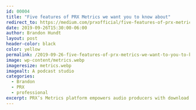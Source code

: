 ```yaml
---
id: 00004
title: "Five features of PRX Metrics we want you to know about"
redirect_to: https://medium.com/prxofficial/five-features-of-prx-metrics-we-want-to-you-to-know-about-f3aceb15b47b
date: 2019-09-26T15:30:00-06:00
author: Brandon Hundt
layout: post
header-color: black
color: yellow
permalink: /2019-09-26-five-features-of-prx-metrics-we-want-to-you-to-know-about
image: wp-content/metrics.webp
imageresize: metrics.webp
imagealt: A podcast studio
categories:
  - Brandon
  - PRX
  - professional
excerpt: PRX’s Metrics platform empowers audio producers with download and audience data
---
```

